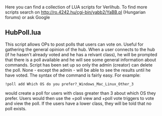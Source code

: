 Here you can find a collection of LUA scripts for Verlihub. To find more scripts search on http://ro.4242.hu/cgi-bin/yabb2/YaBB.pl (Hungarian forums) or ask Google

HubPoll.lua
----
This script allows OPs to post polls that users can vote on. Useful for gathering the general opinion of the hub.
When a user connects to the hub (if he hasen't already voted and he has a relvant class), he will be prompted that there is a poll available and he will see some general information about commands. 
Script has been set up so only the admin (creator) can delete the poll. None - except the admin - will be able to see the results until he have voted. 
The syntax of the command is fairly easy. For example:

	!poll add Which OS do you prefer?_Windows_Mac_Linux_Other_3

would create a poll for users with class greater than 3 about which OS they prefer. Users would then use the +poll view and +poll vote triggers to vote and view the poll. If the users have a lower class, they will be told that no poll exists.
